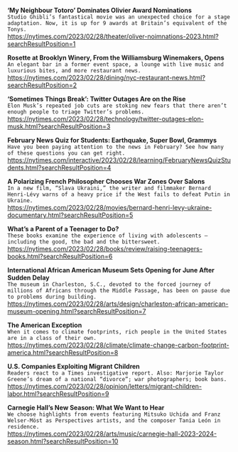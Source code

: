 **‘My Neighbour Totoro’ Dominates Olivier Award Nominations**\
`Studio Ghibli’s fantastical movie was an unexpected choice for a stage adaptation. Now, it is up for 9 awards at Britain’s equivalent of the Tonys.`\
https://nytimes.com/2023/02/28/theater/oliver-noimnations-2023.html?searchResultPosition=1

**Rosette at Brooklyn Winery, From the Williamsburg Winemakers, Opens**\
`An elegant bar in a former event space, a lounge with live music and luxurious bites, and more restaurant news.`\
https://nytimes.com/2023/02/28/dining/nyc-restaurant-news.html?searchResultPosition=2

**‘Sometimes Things Break’: Twitter Outages Are on the Rise**\
`Elon Musk’s repeated job cuts are stoking new fears that there aren’t enough people to triage Twitter’s problems.`\
https://nytimes.com/2023/02/28/technology/twitter-outages-elon-musk.html?searchResultPosition=3

**February News Quiz for Students: Earthquake, Super Bowl, Grammys**\
`Have you been paying attention to the news in February? See how many of these questions you can get right.`\
https://nytimes.com/interactive/2023/02/28/learning/FebruaryNewsQuizStudents.html?searchResultPosition=4

**A Polarizing French Philosopher Chooses War Zones Over Salons**\
`In a new film, “Slava Ukraini,” the writer and filmmaker Bernard Henri-Lévy warns of a heavy price if the West fails to defeat Putin in Ukraine.`\
https://nytimes.com/2023/02/28/movies/bernard-henri-levy-ukraine-documentary.html?searchResultPosition=5

**What’s a Parent of a Teenager to Do?**\
`These books examine the experience of living with adolescents — including the good, the bad and the bittersweet.`\
https://nytimes.com/2023/02/28/books/review/raising-teenagers-books.html?searchResultPosition=6

**International African American Museum Sets Opening for June After Sudden Delay**\
`The museum in Charleston, S.C., devoted to the forced journey of millions of Africans through the Middle Passage, has been on pause due to problems during building.`\
https://nytimes.com/2023/02/28/arts/design/charleston-african-american-museum-opening.html?searchResultPosition=7

**The American Exception**\
`When it comes to climate footprints, rich people in the United States are in a class of their own.`\
https://nytimes.com/2023/02/28/climate/climate-change-carbon-footprint-america.html?searchResultPosition=8

**U.S. Companies Exploiting Migrant Children**\
`Readers react to a Times investigative report. Also: Marjorie Taylor Greene’s dream of a national “divorce”; war photographers; book bans.`\
https://nytimes.com/2023/02/28/opinion/letters/migrant-children-labor.html?searchResultPosition=9

**Carnegie Hall’s New Season: What We Want to Hear**\
`We choose highlights from events featuring Mitsuko Uchida and Franz Welser-Möst as Perspectives artists, and the composer Tania León in residence.`\
https://nytimes.com/2023/02/28/arts/music/carnegie-hall-2023-2024-season.html?searchResultPosition=10

